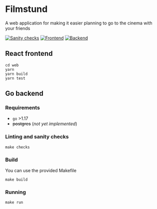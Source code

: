 # Filmstund

A web application for making it easier planning to go to the cinema with your friends

[![Sanity checks](https://github.com/Filmstund/filmstund/actions/workflows/checks.yml/badge.svg)](https://github.com/Filmstund/filmstund/actions/workflows/checks.yml)
[![Frontend](https://github.com/Filmstund/filmstund/actions/workflows/nodejs.yml/badge.svg)](https://github.com/Filmstund/filmstund/actions/workflows/nodejs.yml)
[![Backend](https://github.com/Filmstund/filmstund/actions/workflows/golang.yml/badge.svg)](https://github.com/Filmstund/filmstund/actions/workflows/golang.yml)

## React frontend

```shell
cd web
yarn
yarn build
yarn test
```

## Go backend

### Requirements

- `go` >1.17
- ~~postgres~~ (_not yet implemented_)

### Linting and sanity checks

```shell
make checks
```

### Build

You can use the provided Makefile

```shell
make build
```

### Running

```shell
make run
```
